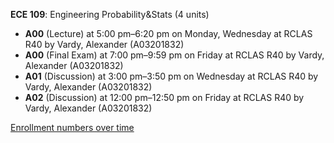 **ECE 109**: Engineering Probability&Stats (4 units)

- **A00** (Lecture) at 5:00 pm–6:20 pm on Monday, Wednesday at RCLAS R40 by Vardy, Alexander (A03201832)
- **A00** (Final Exam) at 7:00 pm–9:59 pm on Friday at RCLAS R40 by Vardy, Alexander (A03201832)
- **A01** (Discussion) at 3:00 pm–3:50 pm on Wednesday at RCLAS R40 by Vardy, Alexander (A03201832)
- **A02** (Discussion) at 12:00 pm–12:50 pm on Friday at RCLAS R40 by Vardy, Alexander (A03201832)

[Enrollment numbers over time](./ECE109.tsv)
